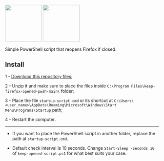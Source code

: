 <img src="https://icongr.am/simple/powershell.svg?size=240&colored=true" width="120"> <img src="https://icongr.am/devicon/firefox-original.svg?size=240" width="120">

Simple PowerShell script that reopens Firefox if closed.

## Install

1 - <a href="https://github.com/dirceu-jr/keep-firefox-opened-pwsh/archive/refs/heads/main.zip">Download this repository files</a>;

2 - Unzip it and make sure to place the files inside `C:\Program Files\keep-firefox-opened-pwsh-main\` folder;

3 - Place the file `startup-script.cmd` or its shortcut at `C:\Users\<user_name>\AppData\Roaming\Microsoft\Windows\Start Menu\Programs\Startup` path;

4 - Restart the computer.

<hr>

- If you want to place the PowerShell script in another folder, replace the path at `startup-script.cmd`.

- Default check interval is 10 seconds. Change `Start-Sleep -Seconds 10` of `keep-opened-script.ps1` for what best suits your case.
